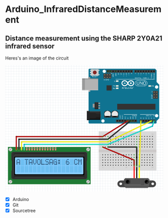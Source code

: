 # Arduino_InfraredDistanceMeasurement

## Distance measurement using the SHARP 2Y0A21 infrared sensor

Heres's an image of the circuit

![IDM_circuit](circuit.png)

- [X] Arduino
- [X] Git
- [X] Sourcetree
